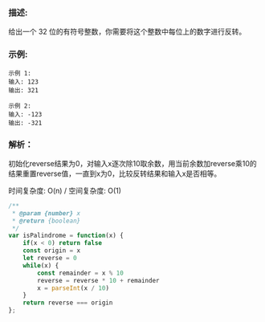 ### 描述:
给出一个 32 位的有符号整数，你需要将这个整数中每位上的数字进行反转。

### 示例:
```
示例 1:
输入: 123
输出: 321

示例 2:
输入: -123
输出: -321
```

### 解析：
初始化reverse结果为0，对输入x逐次除10取余数，用当前余数加reverse乘10的结果重置reverse值，一直到x为0，比较反转结果和输入x是否相等。

时间复杂度: O(n) / 空间复杂度: O(1)


```javascript
/**
 * @param {number} x
 * @return {boolean}
 */
var isPalindrome = function(x) {
    if(x < 0) return false
    const origin = x
    let reverse = 0
    while(x) {
        const remainder = x % 10
        reverse = reverse * 10 + remainder
        x = parseInt(x / 10)
    }
    return reverse === origin
};
```